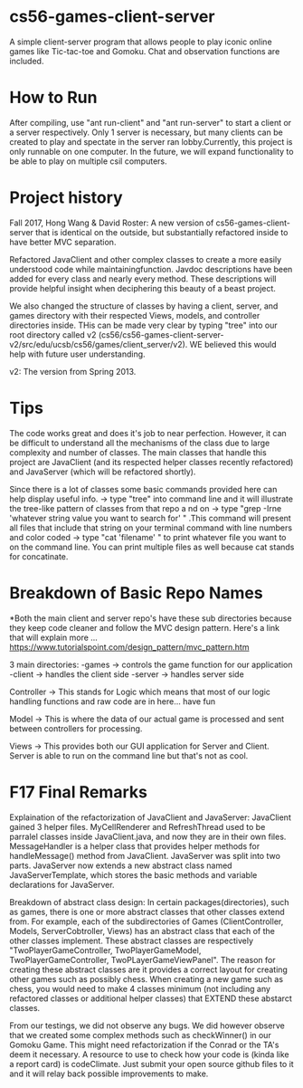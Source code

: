 cs56-games-client-server
========================
A simple client-server program that allows people to play iconic online games like Tic-tac-toe and Gomoku. Chat and observation functions are included.

How to Run
==========
After compiling, use "ant run-client" and "ant run-server" to start a client or a server respectively.
Only 1 server is necessary, but many clients can be created to play and spectate in the server ran lobby.Currently, this project is only runnable on one computer. In the future, we will expand functionality to be able to play on multiple csil computers.

Project history
===============
Fall 2017, Hong Wang & David Roster:
A new version of cs56-games-client-server that is identical on the outside, but substantially refactored inside to have better MVC separation.

Refactored JavaClient and other complex classes to create a more easily understood code while maintainingfunction. Javdoc descriptions have been added for every class and nearly every method. These descriptions will provide helpful insight when deciphering this beauty of a beast project.

We also changed the structure of classes by having a client, server, and games directory with their respected Views, models, and controller directories inside. THis can be made very clear by typing "tree" into our root directory called v2 (cs56/cs56-games-client-server-v2/src/edu/ucsb/cs56/games/client_server/v2). WE believed this would help with future user understanding.

v2: The version from Spring 2013.


Tips
==============
The code works great and does it's job to near perfection. However, it can be difficult to understand all the mechanisms of the class due to large complexity and number of classes. The main classes that handle this project are JavaClient (and its respected helper classes recently refactored) and JavaServer (which will be refactored shortly).

Since there is a lot of classes some basic commands provided here can help display useful info.
-> type "tree" into command line and it will illustrate the tree-like pattern of classes from that repo a	nd on
-> type "grep -Irne 'whatever string value you want to search for' " .This command will present all files 	that include that string on your terminal command with line numbers and color coded
-> type "cat 'filename' " to print whatever file you want to on the command line. You can print multiple files as well because cat stands for concatinate. 

Breakdown of Basic Repo Names
=================================
*Both the main client and server repo's have these sub directories because they keep code cleaner and follow the MVC design pattern. Here's a link that will explain more ... https://www.tutorialspoint.com/design_pattern/mvc_pattern.htm

3 main directories:
-games -> controls the game function for our application
-client -> handles the client side 
-server -> handles server side

Controller -> This stands for Logic which means that most of our logic handling 	functions and raw code are in here... have fun

Model -> This is where the data of our actual game is processed and sent between 	controllers for processing.

Views -> This provides both our GUI application for Server and Client. Server is 	able to run on the command line but that's not as cool.  

F17 Final Remarks
=======================
Explaination of the refactorization of JavaClient and JavaServer:
JavaClient gained 3 helper files. MyCellRenderer and RefreshThread used to be parralel classes inside JavaClient.java, and now they are in their own files. MessageHandler is a helper class that provides helper methods for handleMessage() method from JavaClient.
JavaServer was split into two parts. JavaServer now extends a new abstract class named JavaServerTemplate, which stores the basic methods and variable declarations for JavaServer.

Breakdown of abstract class design:
In certain packages(directories), such as games, there is one or more abstract classes that other classes extend from. For example, each of the subdirectories of Games (ClientController, Models, ServerCobtroller, Views) has an abstract class that each of the other classes implement. These abstract classes are respectively "TwoPlayerGameController, TwoPlayerGameModel, TwoPlayerGameController, TwoPLayerGameViewPanel". The reason for creating these abstract classes are it provides a correct layout for creating other games such as possibly chess. When creating a new game such as chess, you would need to make 4 classes minimum (not including any refactored classes or additional helper classes) that EXTEND these abstarct classes.

From our testings, we did not observe any bugs. We did however observe that we created some complex methods such as checkWinner() in our Gomoku Game. This might need refactorization if the Conrad or the TA's deem it necessary. A resource to use to check how your code is (kinda like a report card) is codeClimate. Just submit your open source github files to it and it will relay back possible improvements to make. 
